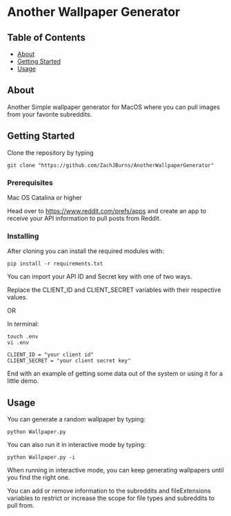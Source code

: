 # Another Wallpaper Generator

## Table of Contents

- [About](#about)
- [Getting Started](#getting_started)
- [Usage](#usage)

## About <a name = "about"></a>

Another Simple wallpaper generator for MacOS where you can pull images from your favorite subreddits.
## Getting Started <a name = "getting_started"></a>

Clone the repository by typing
```
git clone "https://github.com/ZachJBurns/AnotherWallpaperGenerator"
```
### Prerequisites
Mac OS Catalina or higher

Head over to https://www.reddit.com/prefs/apps and create an app to receive your API information to pull posts from Reddit.

### Installing

After cloning you can install the required modules with:


```
pip install -r requirements.txt
```

You can import your API ID and Secret key with one of two ways.

Replace the CLIENT_ID and CLIENT_SECRET variables with their respective values.

OR

In terminal:

```
touch .env
vi .env

CLIENT_ID = "your client id"
CLIENT_SECRET = "your client secret key"
```

End with an example of getting some data out of the system or using it for a little demo.

## Usage <a name = "usage"></a>

You can generate a random wallpaper by typing:
```
python Wallpaper.py
```

You can also run it in interactive mode by typing:
```
python Wallpaper.py -i
```
When running in interactive mode, you can keep generating wallpapers until you find the right one.

You can add or remove information to the subreddits and fileExtensions variables to restrict or increase the scope for file types and subreddits to pull from.